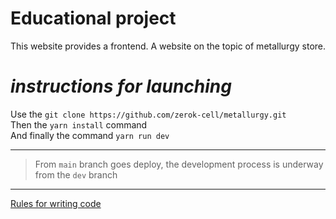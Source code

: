 # Educational project

This website provides a frontend. A website on the topic of metallurgy store.

# _instructions for launching_

Use the `git clone https://github.com/zerok-cell/metallurgy.git `<br>
Then the `yarn install` command <br>
And finally the command `yarn run dev`

---

> From `main` branch goes deploy, the development process is underway from the `dev` branch

---

[Rules for writing code ](./CONTRIBUTING.md)
